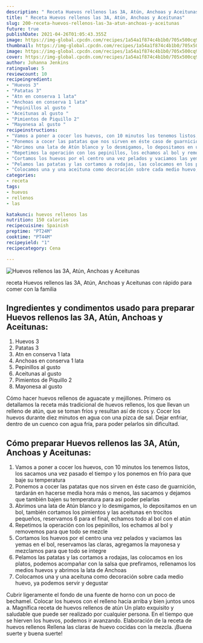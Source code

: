 ```yaml
---
description: " Receta Huevos rellenos las 3A, Atún, Anchoas y Aceitunas"
title: " Receta Huevos rellenos las 3A, Atún, Anchoas y Aceitunas"
slug: 200-receta-huevos-rellenos-las-3a-atun-anchoas-y-aceitunas
future: true
publishDate: 2021-04-26T01:05:43.355Z
image: https://img-global.cpcdn.com/recipes/1a54a1f874c4b1b0/705x500cq90/huevos-rellenos-las-3a-atun-anchoas-y-aceitunas-foto-principal.jpg
thumbnail: https://img-global.cpcdn.com/recipes/1a54a1f874c4b1b0/705x500cq90/huevos-rellenos-las-3a-atun-anchoas-y-aceitunas-foto-principal.jpg
image: https://img-global.cpcdn.com/recipes/1a54a1f874c4b1b0/705x500cq90/huevos-rellenos-las-3a-atun-anchoas-y-aceitunas-foto-principal.jpg
cover: https://img-global.cpcdn.com/recipes/1a54a1f874c4b1b0/705x500cq90/huevos-rellenos-las-3a-atun-anchoas-y-aceitunas-foto-principal.jpg
author: Johanna Jenkins
ratingvalue: 5
reviewcount: 10
recipeingredient:
- "Huevos 3"
- "Patatas 3"
- "Atn en conserva 1 lata"
- "Anchoas en conserva 1 lata"
- "Pepinillos al gusto "
- "Aceitunas al gusto "
- "Pimientos de Piquillo 2"
- "Mayonesa al gusto "
recipeinstructions:
- "Vamos a poner a cocer los huevos, con 10 minutos los tenemos listos, los sacamos una vez pasado el tiempo y los ponemos en frío para que baje su temperatura"
- "Ponemos a cocer las patatas que nos sirven en éste caso de guarnición, tardarán en hacerse media hora más o menos, las sacamos y dejamos que también bajen su temperatura para así poder pelarlas"
- "Abrimos una lata de Atún blanco y lo desmigamos, lo depositamos en un bol, también cortamos los pimientos y las aceitunas en trocitos pequeños, reservamos 6 para el final, echamos todo al bol con el atún"
- "Repetimos la operación con los pepinillos, los echamos al bol y removemos para que todo se mezcle"
- "Cortamos los huevos por el centro una vez pelados y vaciamos las yemas en el bol, reservamos las claras, agregamos la mayonesa y mezclamos para que todo se integre"
- "Pelamos las patatas y las cortamos a rodajas, las colocamos en los platos, podemos acompañar con la salsa que prefiramos, rellenamos los medios huevos y abrimos la lata de Anchoas"
- "Colocamos una y una aceituna como decoración sobre cada medio huevo, ya podemos servir y degustar"
categories:
- receta
tags:
- huevos
- rellenos
- las

katakunci: huevos rellenos las 
nutrition: 150 calories
recipecuisine: Spainish
preptime: "PT24M"
cooktime: "PT44M"
recipeyield: "1"
recipecategory: Cena

---
```



![Huevos rellenos las 3A, Atún, Anchoas y Aceitunas](https://img-global.cpcdn.com/recipes/1a54a1f874c4b1b0/705x500cq90/huevos-rellenos-las-3a-atun-anchoas-y-aceitunas-foto-principal.jpg)

receta Huevos rellenos las 3A, Atún, Anchoas y Aceitunas con rápido para comer con la familia

<!--inarticleads1-->

## Ingredientes y condimentos usado para preparar Huevos rellenos las 3A, Atún, Anchoas y Aceitunas:

1. Huevos 3
1. Patatas 3
1. Atn en conserva 1 lata
1. Anchoas en conserva 1 lata
1. Pepinillos al gusto 
1. Aceitunas al gusto 
1. Pimientos de Piquillo 2
1. Mayonesa al gusto 

Cómo hacer huevos rellenos de aguacate y mejillones. Primero os detallamos la receta más tradicional de huevos rellenos, los que llevan un relleno de atún, que se toman fríos y resultan así de ricos y. Cocer los huevos durante diez minutos en agua con una pizca de sal. Dejar enfriar, dentro de un cuenco con agua fría, para poder pelarlos sin dificultad. 

<!--inarticleads2-->

## Cómo preparar Huevos rellenos las 3A, Atún, Anchoas y Aceitunas:

1. Vamos a poner a cocer los huevos, con 10 minutos los tenemos listos, los sacamos una vez pasado el tiempo y los ponemos en frío para que baje su temperatura
1. Ponemos a cocer las patatas que nos sirven en éste caso de guarnición, tardarán en hacerse media hora más o menos, las sacamos y dejamos que también bajen su temperatura para así poder pelarlas
1. Abrimos una lata de Atún blanco y lo desmigamos, lo depositamos en un bol, también cortamos los pimientos y las aceitunas en trocitos pequeños, reservamos 6 para el final, echamos todo al bol con el atún
1. Repetimos la operación con los pepinillos, los echamos al bol y removemos para que todo se mezcle
1. Cortamos los huevos por el centro una vez pelados y vaciamos las yemas en el bol, reservamos las claras, agregamos la mayonesa y mezclamos para que todo se integre
1. Pelamos las patatas y las cortamos a rodajas, las colocamos en los platos, podemos acompañar con la salsa que prefiramos, rellenamos los medios huevos y abrimos la lata de Anchoas
1. Colocamos una y una aceituna como decoración sobre cada medio huevo, ya podemos servir y degustar


Cubrir ligeramente el fondo de una fuente de horno con un poco de bechamel. Colocar los huevos con el relleno hacia arriba y bien juntos unos a. Magnífica receta de huevos rellenos de atún Un plato exquisito y saludable que puede ser realizado por cualquier persona. En el tiempo que se hierven los huevos, podemos ir avanzando. Elaboración de la receta de huevos rellenos Rellena las claras de huevo cocidas con la mezcla. 
¡Buena suerte y buena suerte!

